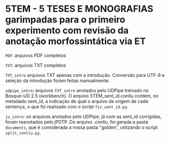 # 5TEM - 5 TESES E MONOGRAFIAS garimpadas para o primeiro experimento com revisão da anotação morfossintática via ET

`PDF`: arquivos PDF completos

`TXT`: arquivos TXT completos

`TXT_intro` arquivos TXT apenas com a introdução. Conversão para UTF-8 e seleção da introdução foram feitas manualmente.

`udpipe_intro`: arquivos `TXT_intro` anotados pelo UDPipe treinado no Bosque-UD 2.5 (workbench). O arquivo 5TEM_sent_id.conllu contém, no metadado sent_id, a indicação de qual o arquivo de origem de cada sentença, o que foi realizado com o script `fix_sent_id.py`.

`ju_intro`: os arquivos anotados pelo UDPipe, já com as sent_id corrigidas, foram reanotados pelo jPDTP. Do arquivo .conllu, foi gerada a pasta `documents`, que é considerada a nossa pasta "golden", utilizando o script `split_conllu.py`.
